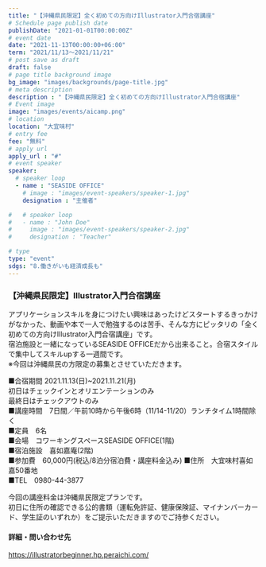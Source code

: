 ```yaml
---
title: "【沖縄県民限定】全く初めての方向けIllustrator入門合宿講座"
# Schedule page publish date
publishDate: "2021-01-01T00:00:00Z"
# event date
date: "2021-11-13T00:00:00+06:00"
term: "2021/11/13～2021/11/21"
# post save as draft
draft: false
# page title background image
bg_image: "images/backgrounds/page-title.jpg"
# meta description
description : "【沖縄県民限定】全く初めての方向けIllustrator入門合宿講座"
# Event image
image: "images/events/aicamp.png"
# location
location: "大宜味村"
# entry fee
fee: "無料"
# apply url
apply_url : "#"
# event speaker
speaker:
  # speaker loop
  - name : "SEASIDE OFFICE"
    # image : "images/event-speakers/speaker-1.jpg"
    designation : "主催者"

#   # speaker loop
#   - name : "John Doe"
#     image : "images/event-speakers/speaker-2.jpg"
#     designation : "Teacher"

# type
type: "event"
sdgs: "8.働きがいも経済成長も"
---
```


### 【沖縄県民限定】Illustrator入門合宿講座

アプリケーションスキルを身につけたい興味はあったけどスタートするきっかけがなかった、動画や本で一人で勉強するのは苦手、そんな方にピッタリの「全く初めての方向けIllustrator入門合宿講座」です。  
宿泊施設と一緒になっているSEASIDE OFFICEだから出来ること。合宿スタイルで集中してスキルupする一週間です。  
※今回は沖縄県民の方限定の募集とさせていただきます。  
  
■合宿期間
2021.11.13(日)~2021.11.21(月)  
初日はチェックインとオリエンテーションのみ  
最終日はチェックアウトのみ  
■講座時間　7日間／午前10時から午後6時（11/14-11/20）ランチタイム1時間除く  
■定員　6名  
■会場　コワーキングスペースSEASIDE OFFICE(1階)  
■宿泊施設　喜如嘉庵(2階)  
■参加費　60,000円(税込/8泊分宿泊費・講座料金込み)
■住所　大宜味村喜如嘉50番地  
■TEL　0980-44-3877  
  
今回の講座料金は沖縄県民限定プランです。  
初日に住所の確認できる公的書類（運転免許証、健康保険証、マイナンバーカード、学生証のいずれか）をご提示いただきますのでご持参ください。

#### 詳細・問い合わせ先
https://illustratorbeginner.hp.peraichi.com/